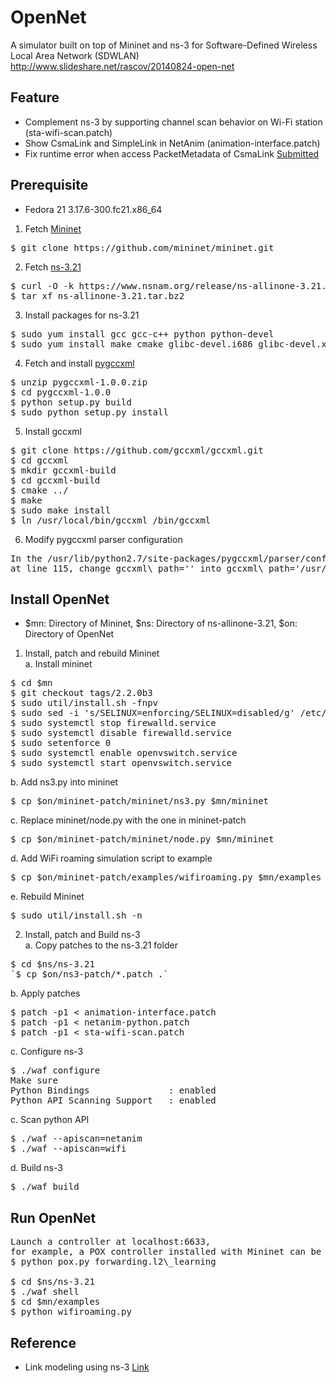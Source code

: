 OpenNet
=======
A simulator built on top of Mininet and ns-3 for Software-Defined Wireless Local Area Network (SDWLAN)<br/>
http://www.slideshare.net/rascov/20140824-open-net

Feature
-------
* Complement ns-3 by supporting channel scan behavior on Wi-Fi station (sta-wifi-scan.patch)
* Show CsmaLink and SimpleLink in NetAnim (animation-interface.patch)
* Fix runtime error when access PacketMetadata of CsmaLink [Submitted](https://www.nsnam.org/bugzilla/show_bug.cgi?id=1787, "ns-3 bugzilla issue 1787")

Prerequisite
------------
* Fedora 21 3.17.6-300.fc21.x86\_64
1. Fetch [Mininet](https://github.com/mininet/mininet "Mininet") <br/>
<pre>$ git clone https://github.com/mininet/mininet.git</pre>
2. Fetch [ns-3.21](http://www.nsnam.org/ns-3-21 "ns-3.21") <br/>
<pre>
$ curl -O -k https://www.nsnam.org/release/ns-allinone-3.21.tar.bz2
$ tar xf ns-allinone-3.21.tar.bz2
</pre>
3. Install packages for ns-3.21 <br/>
<pre>
$ sudo yum install gcc gcc-c++ python python-devel
$ sudo yum install make cmake glibc-devel.i686 glibc-devel.x86\_64
</pre>
4. Fetch and install [pygccxml](http://sourceforge.net/projects/pygccxml/files/pygccxml/pygccxml-1.0/pygccxml-1.0.0.zip/download "pygccxml-1.0.0") <br/>
<pre>
$ unzip pygccxml-1.0.0.zip
$ cd pygccxml-1.0.0
$ python setup.py build
$ sudo python setup.py install
</pre>
5. Install gccxml <br/>
<pre>
$ git clone https://github.com/gccxml/gccxml.git
$ cd gccxml
$ mkdir gccxml-build
$ cd gccxml-build
$ cmake ../
$ make
$ sudo make install
$ ln /usr/local/bin/gccxml /bin/gccxml
</pre>
6. Modify pygccxml parser configuration <br/>
<pre>
In the /usr/lib/python2.7/site-packages/pygccxml/parser/config.py,
at line 115, change gccxml\_path='' into gccxml\_path='/usr/local/bin'
</pre>

Install OpenNet
---------------
* $mn: Directory of Mininet, $ns: Directory of ns-allinone-3.21, $on: Directory of OpenNet
1. Install, patch and rebuild Mininet <br/>
a. Install mininet
<pre>
$ cd $mn
$ git checkout tags/2.2.0b3
$ sudo util/install.sh -fnpv
$ sudo sed -i 's/SELINUX=enforcing/SELINUX=disabled/g' /etc/selinux/config
$ sudo systemctl stop firewalld.service
$ sudo systemctl disable firewalld.service
$ sudo setenforce 0
$ sudo systemctl enable openvswitch.service
$ sudo systemctl start openvswitch.service
</pre>
b. Add ns3.py into mininet
<pre>$ cp $on/mininet-patch/mininet/ns3.py $mn/mininet</pre>
c. Replace mininet/node.py with the one in mininet-patch
<pre>$ cp $on/mininet-patch/mininet/node.py $mn/mininet</pre>
d. Add WiFi roaming simulation script to example
<pre>$ cp $on/mininet-patch/examples/wifiroaming.py $mn/examples</pre>
e. Rebuild Mininet
<pre>$ sudo util/install.sh -n</pre>

2. Install, patch and Build ns-3 <br/>
a. Copy patches to the ns-3.21 folder
<pre>
$ cd $ns/ns-3.21
`$ cp $on/ns3-patch/*.patch .`
</pre>
b. Apply patches
<pre>
$ patch -p1 &lt; animation-interface.patch
$ patch -p1 &lt; netanim-python.patch
$ patch -p1 &lt; sta-wifi-scan.patch
</pre>
c. Configure ns-3
<pre>
$ ./waf configure
Make sure
Python Bindings               : enabled
Python API Scanning Support   : enabled
</pre>
c. Scan python API
<pre>
$ ./waf --apiscan=netanim
$ ./waf --apiscan=wifi
</pre>
d. Build ns-3
<pre>$ ./waf build</pre>

Run OpenNet
-----------
<pre>
Launch a controller at localhost:6633,
for example, a POX controller installed with Mininet can be running with:
$ python pox.py forwarding.l2\_learning

$ cd $ns/ns-3.21
$ ./waf shell
$ cd $mn/examples
$ python wifiroaming.py
</pre>

Reference
---------
* Link modeling using ns-3 [Link](https://github.com/mininet/mininet/wiki/Link-modeling-using-ns-3 "Link modeling using ns-3")
